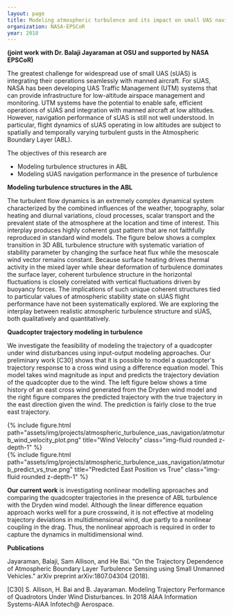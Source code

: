 ```yaml
---
layout: page
title: Modeling atmospheric turbulence and its impact on small UAS navigation
organization: NASA-EPSCoR
year: 2018
---
```


**(joint work with Dr. Balaji Jayaraman at OSU and supported by NASA EPSCoR)**

The greatest challenge for widespread use of small UAS (sUAS) is integrating their operations seamlessly with manned aircraft. For sUAS, NASA has been developing UAS Traffic Management (UTM) systems that can provide infrastructure for low-altitude airspace management and monitoring. UTM systems have the potential to enable safe, efficient operations of sUAS and integration with manned aircraft at low altitudes. However, navigation performance of sUAS is still not well understood. In particular, flight dynamics of sUAS operating in low altitudes are subject to spatially and temporally varying turbulent gusts in the Atmospheric Boundary Layer (ABL). 

The objectives of this research are

- Modeling turbulence structures in ABL 
- Modeling sUAS navigation performance in the presence of turbulence

**Modeling turbulence structures in the ABL**

The turbulent flow dynamics is an extremely complex dynamical system characterized by the combined influences of the weather, topography, solar heating and diurnal variations, cloud processes, scalar transport and the prevalent state of the atmosphere at the location and time of interest. This interplay produces highly coherent gust pattern that are not faithfully reproduced in standard wind models. The figure below shows a complex transition in 3D ABL turbulence structure with systematic variation of stability parameter by changing the surface heat flux while the mesoscale wind vector remains constant. Because surface heating drives thermal activity in the mixed layer while shear deformation of turbulence dominates the surface layer, coherent turbulence structure in the horizontal fluctuations is closely correlated with vertical fluctuations driven by buoyancy forces. The implications of such unique coherent structures tied to particular values of atmospheric stability state on sUAS flight performance have not been systematically explored. We are exploring the interplay between realistic atmospheric turbulence structure and sUAS, both qualitatively and quantitatively.

**Quadcopter trajectory modeling in turbulence**

We investigate the feasibility of modeling the trajectory of a quadcopter under wind disturbances using input-output modeling approaches. Our preliminary work [C30] shows that it is possible to model a quadcopter's trajectory response to a cross wind using a difference equation model. This model takes wind magnitude as input and predicts the trajectory deviation of the quadcopter due to the wind. The left figure below shows a time history of an east cross wind generated from the Dryden wind model and the right figure compares the predicted trajectory with the true trajectory in the east direction given the wind.  The prediction is fairly close to the true east trajectory.


<div class="row">
    <div class="col-sm mt-3 mt-md-0">
        {% include figure.html path="assets/img/projects/atmospheric_turbulence_uas_navigation/atmoturb_wind_velocity_plot.png" title="Wind Velocity" class="img-fluid rounded z-depth-1" %}
    </div>
    <div class="col-sm mt-3 mt-md-0">
        {% include figure.html path="assets/img/projects/atmospheric_turbulence_uas_navigation/atmoturb_predict_vs_true.png" title="Predicted East Position vs True" class="img-fluid rounded z-depth-1" %}
    </div>
</div>

**Our current work** is investigating nonlinear modelling approaches and comparing the quadcopter trajectories in the presence of ABL turbulence with the Dryden wind model. Although the linear difference equation approach works well for a pure crosswind, it is not effective at modeling trajectory deviations in multidimensional wind, due partly to a nonlinear coupling in the drag. Thus, the nonlinear approach is required in order to capture the dynamics in multidimensional wind.

**Publications**

Jayaraman, Balaji, Sam Allison, and He Bai. "On the Trajectory Dependence of Atmospheric Boundary Layer Turbulence Sensing using Small Unmanned Vehicles." arXiv preprint arXiv:1807.04304 (2018). 

[C30] S. Allison, H. Bai and B. Jayaraman. Modeling Trajectory Performance of Quadrotors Under Wind Disturbances. In 2018 AIAA Information Systems-AIAA Infotech@ Aerospace.